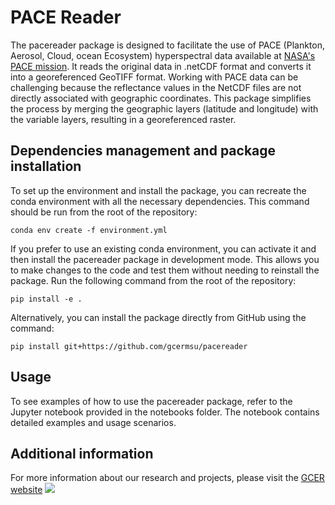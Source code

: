 # PACE Reader
The pacereader package is designed to facilitate the use of PACE (Plankton, Aerosol, Cloud, ocean Ecosystem) hyperspectral data available at [NASA's PACE mission](https://pace.gsfc.nasa.gov/). It reads the original data in .netCDF format and converts it into a georeferenced GeoTIFF format. Working with PACE data can be challenging because the reflectance values in the NetCDF files are not directly associated with geographic coordinates. This package simplifies the process by merging the geographic layers (latitude and longitude) with the variable layers, resulting in a georeferenced raster.

## Dependencies management and package installation
To set up the environment and install the package, you can recreate the conda environment with all the necessary dependencies. This command should be run from the root of the repository:
```
conda env create -f environment.yml
```
If you prefer to use an existing conda environment, you can activate it and then install the pacereader package in development mode. This allows you to make changes to the code and test them without needing to reinstall the package. Run the following command from the root of the repository:
```
pip install -e .
```
Alternatively, you can install the package directly from GitHub using the command:
```
pip install git+https://github.com/gcermsu/pacereader
```
## Usage
To see examples of how to use the pacereader package, refer to the Jupyter notebook provided in the notebooks folder. The notebook contains detailed examples and usage scenarios.

## Additional information
For more information about our research and projects, please visit the [GCER website](https://www.gcerlab.com/)
![](./docs/gcer_logo.png)